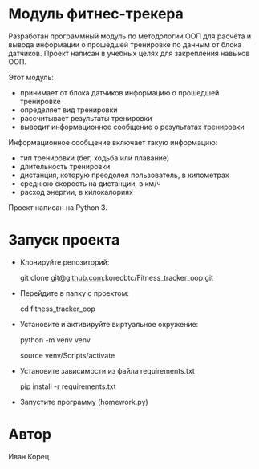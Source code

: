 
# Модуль фитнес-трекера

Разработан программный модуль по методологии ООП для расчёта и вывода информации о прошедшей тренировке по данным от блока датчиков.
Проект написан в учебных целях для закрепления навыков ООП.

Этот модуль:
 - принимает от блока датчиков информацию о прошедшей тренировке
 - определяет вид тренировки
 - рассчитывает результаты тренировки
 - выводит информационное сообщение о результатах тренировки

Информационное сообщение включает такую информацию:
 - тип тренировки (бег, ходьба или плавание)
 - длительность тренировки
 - дистанция, которую преодолел пользователь, в километрах
 - среднюю скорость на дистанции, в км/ч
 - расход энергии, в килокалориях

Проект написан на Python 3.

# Запуск проекта

 - Клонируйте репозиторий:

   git clone git@github.com:korecbtc/Fitness_tracker_oop.git

 - Перейдите в папку с проектом:

   cd fitness_tracker_oop

 - Установите и активируйте виртуальное окружение:

   python -m venv venv

   source venv/Scripts/activate

 - Установите зависимости из файла requirements.txt

   pip install -r requirements.txt

 - Запустите программу (homework.py)

# Автор

Иван Корец

